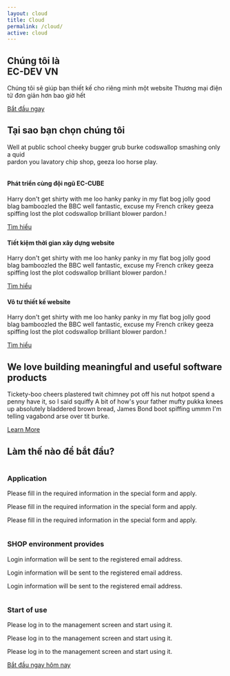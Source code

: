 ```yaml
---
layout: cloud
title: Cloud
permalink: /cloud/
active: cloud
---
```


<section class="software_banner_area d-flex align-items-center">
    <div class="container">
        <div class="row">
            <div class="col-lg-6 d-flex align-items-center">
                <div class="software_banner_content">
                    <h2 class="f_500 f_size_50 w_color wow fadeInLeft" data-wow-delay="0.2s"> Chúng tôi là <br><span class="f_700">EC-DEV VN</span></h2>
                    <p class="w_color f_size_18 l_height30 mt_30 wow fadeInLeft" data-wow-delay="0.4s">Chúng tôi sẽ giúp bạn thiết kế cho riêng mình một website <span class="f_700">Thương mại điện tử</span> đơn giản hơn bao giờ hết</p>
                    <div class="action_btn d-flex align-items-center mt_40 wow fadeInLeft" data-wow-delay="0.6s">
                        <a href="/contact" class="software_banner_btn">Bắt đầu ngay</a>
                    </div>
                </div>
            </div>
            <div class="col-lg-6">
                <div class="software_img wow fadeInRight" data-wow-delay="0.2s">
                    <img src="/assets/img/cloud/banner_img.png" alt="">
                </div>
            </div>
        </div>
    </div>
</section>

<section class="saas_service_area sec_pad">
    <div class="container">
        <div class="sec_title text-center mb_70 wow fadeInUp" data-wow-delay="0.2s">
            <h2 class="f_p f_size_30 l_height50 f_600 t_color"><span class="f_size_40 text-primary">Tại sao</span> bạn chọn chúng tôi</h2>
            <p class="f_300 f_size_16">Well at public school cheeky bugger grub burke codswallop smashing only a quid<br> pardon you lavatory chip shop, geeza loo horse play.</p>
        </div>
        <div class="row saas_service_item">
            <div class="col-lg-6">
                <div class="saas_service_img wow fadeInLeft" data-wow-delay="0.3s">
                    <img src="/assets/img/cloud/service_one.png" alt="">
                </div>
            </div>
            <div class="col-lg-6 d-flex align-items-center">
                <div class="saas_service_content pr_100 wow fadeInRight" data-wow-delay="0.4s">
                    <div class="icon icon_one"><i class="ti-control-shuffle"></i></div>
                    <h4 class="f_500 f_p t_color">Phát triển cùng đội ngũ EC-CUBE</h4>
                    <p class="f_p f_300">Harry don't get shirty with me loo hanky panky in my flat bog jolly good blag bamboozled the BBC well fantastic, excuse my French crikey geeza spiffing lost the plot codswallop brilliant blower pardon.!</p>
                    <a href="#" class="gr_btn"><span class="text">Tìm hiểu</span></a>
                </div>
            </div>
        </div>
        <div class="row flex-row-reverse saas_service_item">
            <div class="col-lg-6">
                <div class="saas_service_img wow fadeInRight" data-wow-delay="0.4s">
                    <img src="/assets/img/cloud/Design.png" alt="">
                </div>
            </div>
            <div class="col-lg-6 d-flex align-items-center">
                <div class="saas_service_content pl_100 wow fadeInLeft" data-wow-delay="0.6s">
                    <div class="icon icon_two"><i class="ti-split-v-alt"></i></div>
                    <h4 class="f_500 f_p t_color">Tiết kiệm thời gian xây dựng website</h4>
                    <p class="f_p f_300">Harry don't get shirty with me loo hanky panky in my flat bog jolly good blag bamboozled the BBC well fantastic, excuse my French crikey geeza spiffing lost the plot codswallop brilliant blower pardon.!</p>
                    <a href="#" class="gr_btn"><span class="text">Tìm hiểu</span></a>
                </div>
            </div>
        </div>
        <div class="row saas_service_item">
            <div class="col-lg-6">
                <div class="saas_service_img wow fadeInLeft" data-wow-delay="0.4s">
                    <img src="/assets/img/cloud/enterprice.png" alt="">
                </div>
            </div>
            <div class="col-lg-6 d-flex align-items-center">
                <div class="saas_service_content pr_100 wow fadeInRight" data-wow-delay="0.6s">
                    <div class="icon icon_three"><i class="ti-bar-chart-alt"></i></div>
                    <h4 class="f_500 f_p t_color">Vô tư thiết kế website</h4>
                    <p class="f_p f_300">Harry don't get shirty with me loo hanky panky in my flat bog jolly good blag bamboozled the BBC well fantastic, excuse my French crikey geeza spiffing lost the plot codswallop brilliant blower pardon.!</p>
                    <a href="#" class="gr_btn"><span class="text">Tìm hiểu</span></a>
                </div>
            </div>
        </div>
    </div>
</section>

<!-- <section class="developer_product_area">
    <div class="container">
        <div class="row">
            <div class="col-lg-12 d-flex align-items-center">
                <div class="developer_product_content">
                    <h2 class="f_600 f_size_30 l_height30 t_color3 mb_50 text-center wow fadeInUp" data-wow-delay="0.2s"><span class="f_size_40 text-primary">4</span> lý do tại sao bạn nên có <span class="f_size_40 text-primary">website thương mại điện tử</span></h2>
                    <ul class="nav nav-tabs develor_tab mb-30 w-100 justify-content-center d-flex" id="myTab2" role="tablist">
                        <li class="nav-item m-0 px-5">
                            <a class="nav-link active" id="w41-tab" data-toggle="tab" href="#w41" role="tab" aria-controls="w41" aria-selected="true">Chi phí</a>
                        </li>
                        <li class="nav-item m-0 px-5">
                            <a class="nav-link" id="w42-tab" data-toggle="tab" href="#w42" role="tab" aria-controls="w42" aria-selected="false">Khách hàng</a>
                        </li>
                        <li class="nav-item m-0 px-5">
                            <a class="nav-link" id="w43-tab" data-toggle="tab" href="#w43" role="tab" aria-controls="w43" aria-selected="false">Trải nghiệm</a>
                        </li>
                        <li class="nav-item m-0 px-5">
                            <a class="nav-link" id="w44-tab" data-toggle="tab" href="#w44" role="tab" aria-controls="w44" aria-selected="false">Tiềm năng</a>
                        </li>
                    </ul>
                    <div class="tab-content developer_tab_content">
                        <div class="tab-pane fade show active" id="w41" role="tabpanel" aria-labelledby="w41-tab">
                          <h3>Tiết kiệm tối đa chi phí vận hành</h3>
                          <p class="mb_40">Không còn phải tốn quá nhiều chi phí kinh doanh như thuê mặt bằng, thiết kế nội thất, chi phí gửi xe, bảo vệ,… Mọi thứ tiết kiệm tối giản như mơ khi sở hữu ngay cửa hàng online xây dựng trên nền tảng EC-CUBE.<br>
                          Một website bán hàng thân thiện, nhiều tiện ích hấp dẫn giúp bạn dễ dàng kiểm soát công việc kinh doanh, còn gì tuyệt hơn thế?</p>
                        </div>
                        <div class="tab-pane fade" id="w42" role="tabpanel" aria-labelledby="w42-tab">
                          <h3>Luôn dõi theo khách hàng</h3>
                          <p class="mb_40">Những con số không bao giờ nói dối và chúng là cách để bạn hiểu và nắm rõ nhu cầu khách hàng.<br>
                          Mọi số liệu đều được EC-CUBE phân tích và cập nhật liên tục. Với data khách hàng, bạn có thể dễ dàng quản lý và phân tích hành vi của khách hàng mục tiêu, từ đó hoạch định hiệu quả nhất chiến lược kinh doanh của mình.</p>
                        </div>
                        <div class="tab-pane fade" id="w43" role="tabpanel" aria-labelledby="w43-tab">
                          <h3>Tăng trải nghiệm cho khách hàng</h3>
                          <p class="mb_40">Thoải mái mua sắm bất kỳ lúc nào và ở bất kì đâu là những trải nghiệm tuyệt vời mà thương mại điện tử mang đến cho khách hàng. Với EC-CUBE, bạn có thể đa dạng hóa và mở rộng hơn những trải nghiệm ấy nhờ những tiện ích hấp dẫn được phát triển:</p>
                          <ul class="list-unstyled mb-0">
                            <li><i class="ti-check mr-2"></i> Thanh toán trực tuyến qua OnePAY và Sacombank</li>
                            <li><i class="ti-check mr-2"></i> Giao hàng đến nhiều địa chỉ khác nhau chỉ trong một đơn hàng</li>
                            <li><i class="ti-check mr-2"></i> Hỗ trợ xuất hóa đơn bán lẻ và giao hàng</li>
                            <li><i class="ti-check mr-2"></i> Hỗ trợ quảng cáo qua email</li>
                            <li><i class="ti-check mr-2"></i> Mua hàng tích điểm</li>
                            <li><i class="ti-check mr-2"></i> Tạo chương trình khuyến mãi bắt mắt, thu hút khách</li>
                          </ul>
                        </div>
                        <div class="tab-pane fade" id="w44" role="tabpanel" aria-labelledby="w44-tab">
                          <h3>Mở rộng phạm vi tiếp cận</h3>
                          <p class="mb_40">Một cửa hàng truyền thống chỉ ở yên một mặt bằng thì không thể đi muôn nơi. Nhưng với cửa hàng online thì không gì là không thể.<br>
                          Bằng những hình thức quảng cáo đa dạng trên internet, cửa hàng thương mại điện tử của bạn sẽ được mở rộng phạm vi một cách “xa-không-tưởng”, tiếp cận nhiều khách hàng tiềm năng và mang về doanh thu “màu mỡ” hơn.</p>
                        </div>
                    </div>
                </div>
            </div>
        </div>
    </div>
</section> -->

<section class="software_featured_area_two sec_pad">
    <div class="container">
        <div class="row">
            <div class="col-lg-6">
                <div class="software_featured_img wow fadeInLeft" data-wow-delay="0.2s">
                    <img class="img-fluid" src="/assets/img/cloud/featured_img1.png" alt="">
                </div>
            </div>
            <div class="col-lg-5 offset-lg-1 d-flex align-items-center pl-0">
                <div class="software_featured_content">
                    <h2 class="f_700 f_size30 l_height_40 w_color f_p mb-30 wow fadeInRight" data-wow-delay="0.2s">We love building meaningful and useful software products</h2>
                    <p class="w_color f_300 mb_50 wow fadeInRight" data-wow-delay="0.4s">Tickety-boo cheers plastered twit chimney pot off his nut hotpot spend a penny have it, so I said squiffy A bit of how's your father mufty pukka knees up absolutely bladdered brown bread, James Bond boot spiffing ummm I'm telling vagabond arse over tit burke.</p>
                    <a href="#" class="btn_hover btn_four wow fadeInRight" data-wow-delay="0.6s">Learn More</a>
                </div>
            </div>
        </div>
    </div>
</section>

<section class="agency_featured_area bg_color">
    <div class="container">
        <h2 class="f_size_30 f_600 t_color3 l_height40 text-center wow fadeInUp" data-wow-delay="0.3s">Làm thế nào để bắt đầu?</h2>
        <div class="features_info">
            <img class="dot_img" src="/assets/img/cloud/dot.png" alt="">
            <div class="row agency_featured_item flex-row-reverse">
                <div class="col-lg-6">
                    <div class="agency_featured_img text-right wow fadeInRight" data-wow-delay="0.4s">
                        <img src="/assets/img/cloud/work1.png" alt="">
                    </div>
                </div>
                <div class="col-lg-6">
                    <div class="agency_featured_content pr_70 pl_70 wow fadeInLeft" data-wow-delay="0.6s">
                        <div class="dot"><span class="dot1"></span><span class="dot2"></span></div>
                        <img class="number" src="/assets/img/cloud/icon01.png" alt="">
                        <h3>Application</h3>
                        <p>Please fill in the required information in the special form and apply.</p>
                        <p>Please fill in the required information in the special form and apply.</p>
                        <p>Please fill in the required information in the special form and apply.</p>
                        <a href="#" class="icon mt_30"><i class="ti-arrow-right"></i></a>
                    </div>
                </div>
            </div>
            <div class="row agency_featured_item agency_featured_item_two">
                <div class="col-lg-6">
                    <div class="agency_featured_img text-right wow fadeInLeft" data-wow-delay="0.3s">
                        <img src="/assets/img/cloud/work2.png" alt="">
                    </div>
                </div>
                <div class="col-lg-6">
                    <div class="agency_featured_content pl_100 wow fadeInRight" data-wow-delay="0.5s">
                        <div class="dot"><span class="dot1"></span><span class="dot2"></span></div>
                        <img class="number" src="/assets/img/cloud/icon02.png" alt="">
                        <h3>SHOP environment provides</h3>
                        <p>Login information will be sent to the registered email address.</p>
                        <p>Login information will be sent to the registered email address.</p>
                        <p>Login information will be sent to the registered email address.</p>
                        <a href="#" class="icon mt_30"><i class="ti-arrow-right"></i></a>
                    </div>
                </div>
            </div>
            <div class="row agency_featured_item flex-row-reverse">
                <div class="col-lg-6">
                    <div class="agency_featured_img text-right wow fadeInRight" data-wow-delay="0.3s">
                        <img src="/assets/img/cloud/work3.png" alt="">
                    </div>
                </div>
                <div class="col-lg-6">
                    <div class="agency_featured_content pr_70 pl_70 wow fadeInLeft" data-wow-delay="0.5s">
                        <div class="dot"><span class="dot1"></span><span class="dot2"></span></div>
                        <img class="number" src="/assets/img/cloud/icon3.png" alt="">
                        <h3>Start of use</h3>
                        <p>Please log in to the management screen and start using it.</p>
                        <p>Please log in to the management screen and start using it.</p>
                        <p>Please log in to the management screen and start using it.</p>
                        <a href="#" class="btn_hover agency_banner_btn mt_30">Bắt đầu ngay hôm nay</a>
                    </div>
                </div>
            </div>
            <div class="dot middle_dot"><span class="dot1"></span><span class="dot2"></span></div>
        </div>
    </div>
</section>

